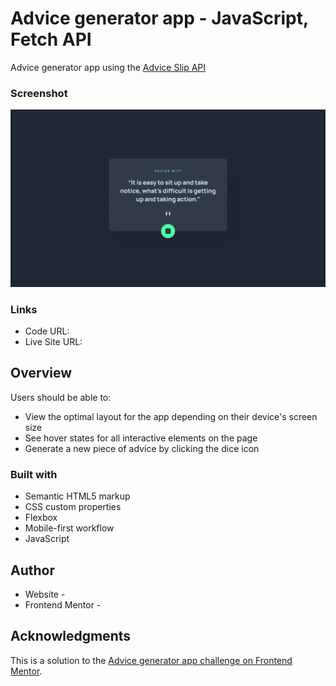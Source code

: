 # Advice generator app - JavaScript, Fetch API

Advice generator app using the [Advice Slip API](https://api.adviceslip.com/)

### Screenshot

![](./images/desktop-design.jpg)

### Links

- Code URL: [](https://github.com/rimshub/javascript-advice-generator)
- Live Site URL: [](https://rimshub.github.io/javascript-advice-generator)

## Overview

Users should be able to:

- View the optimal layout for the app depending on their device's screen size
- See hover states for all interactive elements on the page
- Generate a new piece of advice by clicking the dice icon

### Built with

- Semantic HTML5 markup
- CSS custom properties
- Flexbox
- Mobile-first workflow
- JavaScript

## Author

- Website - [](https://github.com/rimshub)
- Frontend Mentor - [](https://www.frontendmentor.io/profile/rimshub)

## Acknowledgments

This is a solution to the [Advice generator app challenge on Frontend Mentor](https://www.frontendmentor.io/challenges/advice-generator-app-QdUG-13db).
